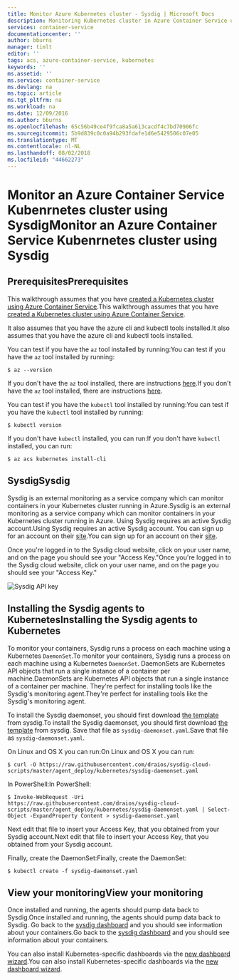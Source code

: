 ```yaml
---
title: Monitor Azure Kubernetes cluster - Sysdig | Microsoft Docs
description: Monitoring Kubernetes cluster in Azure Container Service using Sysdig
services: container-service
documentationcenter: ''
author: bburns
manager: timlt
editor: ''
tags: acs, azure-container-service, kubernetes
keywords: ''
ms.assetid: ''
ms.service: container-service
ms.devlang: na
ms.topic: article
ms.tgt_pltfrm: na
ms.workload: na
ms.date: 12/09/2016
ms.author: bburns
ms.openlocfilehash: 65c56b49ce4f9fca8a5a613cacdf4c7bd70906fc
ms.sourcegitcommit: 5b9d839c0c0a94b293fdafe1d6e5429506c07e05
ms.translationtype: MT
ms.contentlocale: nl-NL
ms.lasthandoff: 08/02/2018
ms.locfileid: "44662273"
---
```

# <a name="monitor-an-azure-container-service-kubenrnetes-cluster-using-sysdig"></a><span data-ttu-id="a607d-103">Monitor an Azure Container Service Kubenrnetes cluster using Sysdig</span><span class="sxs-lookup"><span data-stu-id="a607d-103">Monitor an Azure Container Service Kubenrnetes cluster using Sysdig</span></span>

## <a name="prerequisites"></a><span data-ttu-id="a607d-104">Prerequisites</span><span class="sxs-lookup"><span data-stu-id="a607d-104">Prerequisites</span></span>
<span data-ttu-id="a607d-105">This walkthrough assumes that you have [created a Kubernetes cluster using Azure Container Service](container-service-kubernetes-walkthrough.md).</span><span class="sxs-lookup"><span data-stu-id="a607d-105">This walkthrough assumes that you have [created a Kubernetes cluster using Azure Container Service](container-service-kubernetes-walkthrough.md).</span></span>

<span data-ttu-id="a607d-106">It also assumes that you have the azure cli and kubectl tools installed.</span><span class="sxs-lookup"><span data-stu-id="a607d-106">It also assumes that you have the azure cli and kubectl tools installed.</span></span>

<span data-ttu-id="a607d-107">You can test if you have the `az` tool installed by running:</span><span class="sxs-lookup"><span data-stu-id="a607d-107">You can test if you have the `az` tool installed by running:</span></span>

```console
$ az --version
```

<span data-ttu-id="a607d-108">If you don't have the `az` tool installed, there are instructions [here](https://github.com/azure/azure-cli#installation).</span><span class="sxs-lookup"><span data-stu-id="a607d-108">If you don't have the `az` tool installed, there are instructions [here](https://github.com/azure/azure-cli#installation).</span></span>

<span data-ttu-id="a607d-109">You can test if you have the `kubectl` tool installed by running:</span><span class="sxs-lookup"><span data-stu-id="a607d-109">You can test if you have the `kubectl` tool installed by running:</span></span>

```console
$ kubectl version
```

<span data-ttu-id="a607d-110">If you don't have `kubectl` installed, you can run:</span><span class="sxs-lookup"><span data-stu-id="a607d-110">If you don't have `kubectl` installed, you can run:</span></span>

```console
$ az acs kubernetes install-cli
```

## <a name="sysdig"></a><span data-ttu-id="a607d-111">Sysdig</span><span class="sxs-lookup"><span data-stu-id="a607d-111">Sysdig</span></span>
<span data-ttu-id="a607d-112">Sysdig is an external monitoring as a service company which can monitor containers in your Kubernetes cluster running in Azure.</span><span class="sxs-lookup"><span data-stu-id="a607d-112">Sysdig is an external monitoring as a service company which can monitor containers in your Kubernetes cluster running in Azure.</span></span> <span data-ttu-id="a607d-113">Using Sysdig requires an active Sysdig account.</span><span class="sxs-lookup"><span data-stu-id="a607d-113">Using Sysdig requires an active Sysdig account.</span></span>
<span data-ttu-id="a607d-114">You can sign up for an account on their [site](https://app.sysdigcloud.com).</span><span class="sxs-lookup"><span data-stu-id="a607d-114">You can sign up for an account on their [site](https://app.sysdigcloud.com).</span></span>

<span data-ttu-id="a607d-115">Once you're logged in to the Sysdig cloud website, click on your user name, and on the page you should see your "Access Key."</span><span class="sxs-lookup"><span data-stu-id="a607d-115">Once you're logged in to the Sysdig cloud website, click on your user name, and on the page you should see your "Access Key."</span></span> 

![Sysdig API key](https://docstestmedia1.blob.core.windows.net/azure-media/articles/container-service/media/container-service-monitoring-sysdig/sysdig2.png)

## <a name="installing-the-sysdig-agents-to-kubernetes"></a><span data-ttu-id="a607d-117">Installing the Sysdig agents to Kubernetes</span><span class="sxs-lookup"><span data-stu-id="a607d-117">Installing the Sysdig agents to Kubernetes</span></span>
<span data-ttu-id="a607d-118">To monitor your containers, Sysdig runs a process on each machine using a Kubernetes `DaemonSet`.</span><span class="sxs-lookup"><span data-stu-id="a607d-118">To monitor your containers, Sysdig runs a process on each machine using a Kubernetes `DaemonSet`.</span></span>
<span data-ttu-id="a607d-119">DaemonSets are Kubernetes API objects that run a single instance of a container per machine.</span><span class="sxs-lookup"><span data-stu-id="a607d-119">DaemonSets are Kubernetes API objects that run a single instance of a container per machine.</span></span>
<span data-ttu-id="a607d-120">They're perfect for installing tools like the Sysdig's monitoring agent.</span><span class="sxs-lookup"><span data-stu-id="a607d-120">They're perfect for installing tools like the Sysdig's monitoring agent.</span></span>

<span data-ttu-id="a607d-121">To install the Sysdig daemonset, you should first download [the template](https://raw.githubusercontent.com/draios/sysdig-cloud-scripts/master/agent_deploy/kubernetes/sysdig-daemonset.yaml) from sysdig.</span><span class="sxs-lookup"><span data-stu-id="a607d-121">To install the Sysdig daemonset, you should first download [the template](https://raw.githubusercontent.com/draios/sysdig-cloud-scripts/master/agent_deploy/kubernetes/sysdig-daemonset.yaml) from sysdig.</span></span> <span data-ttu-id="a607d-122">Save that file as `sysdig-daemonset.yaml`.</span><span class="sxs-lookup"><span data-stu-id="a607d-122">Save that file as `sysdig-daemonset.yaml`.</span></span>

<span data-ttu-id="a607d-123">On Linux and OS X you can run:</span><span class="sxs-lookup"><span data-stu-id="a607d-123">On Linux and OS X you can run:</span></span>

```console
$ curl -O https://raw.githubusercontent.com/draios/sysdig-cloud-scripts/master/agent_deploy/kubernetes/sysdig-daemonset.yaml
```

<span data-ttu-id="a607d-124">In PowerShell:</span><span class="sxs-lookup"><span data-stu-id="a607d-124">In PowerShell:</span></span>

```console
$ Invoke-WebRequest -Uri https://raw.githubusercontent.com/draios/sysdig-cloud-scripts/master/agent_deploy/kubernetes/sysdig-daemonset.yaml | Select-Object -ExpandProperty Content > sysdig-daemonset.yaml
```

<span data-ttu-id="a607d-125">Next edit that file to insert your Access Key, that you obtained from your Sysdig account.</span><span class="sxs-lookup"><span data-stu-id="a607d-125">Next edit that file to insert your Access Key, that you obtained from your Sysdig account.</span></span>

<span data-ttu-id="a607d-126">Finally, create the DaemonSet:</span><span class="sxs-lookup"><span data-stu-id="a607d-126">Finally, create the DaemonSet:</span></span>

```console
$ kubectl create -f sysdig-daemonset.yaml
```

## <a name="view-your-monitoring"></a><span data-ttu-id="a607d-127">View your monitoring</span><span class="sxs-lookup"><span data-stu-id="a607d-127">View your monitoring</span></span>
<span data-ttu-id="a607d-128">Once installed and running, the agents should pump data back to Sysdig.</span><span class="sxs-lookup"><span data-stu-id="a607d-128">Once installed and running, the agents should pump data back to Sysdig.</span></span>  <span data-ttu-id="a607d-129">Go back to the [sysdig dashboard](https://app.sysdigcloud.com) and you should see information about your containers.</span><span class="sxs-lookup"><span data-stu-id="a607d-129">Go back to the [sysdig dashboard](https://app.sysdigcloud.com) and you should see information about your containers.</span></span>

<span data-ttu-id="a607d-130">You can also install Kubernetes-specific dashboards via the [new dashboard wizard](https://app.sysdigcloud.com/#/dashboards/new).</span><span class="sxs-lookup"><span data-stu-id="a607d-130">You can also install Kubernetes-specific dashboards via the [new dashboard wizard](https://app.sysdigcloud.com/#/dashboards/new).</span></span>

